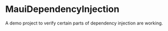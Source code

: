 # MauiDependencyInjection
A demo project to verify certain parts of dependency injection are working.
